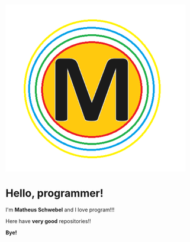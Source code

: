 ![Matheus Image](matheus.png)

# Hello, programmer!

I'm **Matheus Schwebel** and I love program!!!

Here have **very good** repositories!!

**Bye!**
